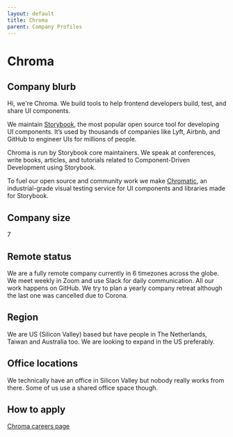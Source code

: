 ```yaml
---
layout: default
title: Chroma
parent: Company Profiles
---
```


# Chroma

## Company blurb

Hi, we're Chroma. We build tools to help frontend developers build, test, and share UI components.

We maintain [Storybook](https://storybook.js.org/), the most popular open source tool for developing UI components. It’s used by thousands of companies like Lyft, Airbnb, and GitHub to engineer UIs for millions of people.

Chroma is run by Storybook core maintainers. We speak at conferences, write books, articles, and tutorials related to Component-Driven Development using Storybook.

To fuel our open source and community work we make [Chromatic](https://www.chromaticqa.com/), an industrial-grade visual testing service for UI components and libraries made for Storybook.

## Company size

7

## Remote status

We are a fully remote company currently in 6 timezones across the globe. We meet weekly in Zoom and use Slack for daily communication. All our work happens on GitHub. We try to plan a yearly company retreat although the last one was cancelled due to Corona.

## Region

We are US (Silicon Valley) based but have people in The Netherlands, Taiwan and Australia too. We are looking to expand in the US preferably.

## Office locations

We technically have an office in Silicon Valley but nobody really works from there. Some of us use a shared office space though.

## How to apply

[Chroma careers page](https://hichroma.com/careers)
